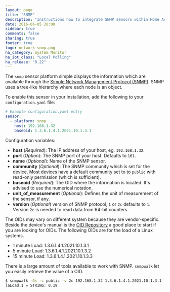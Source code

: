 ```yaml
---
layout: page
title: "SNMP"
description: "Instructions how to integrate SNMP sensors within Home Assistant."
date: 2016-06-05 20:00
sidebar: true
comments: false
sharing: true
footer: true
logo: network-snmp.png
ha_category: System Monitor
ha_iot_class: "Local Polling"
ha_release: "0.22"
---
```



The `snmp` sensor platform simple displays the information which are available through the [Simple Network Management Protocol (SNMP)](https://en.wikipedia.org/wiki/Simple_Network_Management_Protocol). SNMP uses a tree-like hierarchy where each node is an object.

To enable this sensor in your installation, add the following to your `configuration.yaml` file:

```yaml
# Example configuration.yaml entry
sensor:
  - platform: snmp
    host: 192.168.1.32
    baseoid: 1.3.6.1.4.1.2021.10.1.3.1
```

Configuration variables:

- **host** (*Required*): The IP address of your host, eg. `192.168.1.32`.
- **port** (*Option*): The SNMP port of your host. Defaults to `161`.
- **name** (*Optional*): Name of the SNMP sensor.
- **community** (*Optional*): The SNMP community which is set for the device. Most devices have a default community set to to `public` with read-only permission (which is sufficient).
- **baseoid** (*Required*): The OID where the information is located. It's advised to use the numerical notation.
- **unit_of_measurement** (*Optional*): Defines the unit of measurement of the sensor, if any.
- **version** (*Optional*) version of SNMP protocol, `1` or `2c` defaults to `1`. Version `2c` is needed to read data from 64-bit counters.

The OIDs may vary on different system because they are vendor-specific. Beside the device's manual is the [OID Repository](http://www.oid-info.com/) a good place to start if you are looking for OIDs. The following OIDs are for the load of a Linux systems.

- 1 minute Load: 1.3.6.1.4.1.2021.10.1.3.1
- 5 minute Load: 1.3.6.1.4.1.2021.10.1.3.2
- 15 minute Load: 1.3.6.1.4.1.2021.10.1.3.3

There is a large amount of tools available to work with SNMP. `snmpwalk` let you easily retrieve the value of a OID.

```bash
$ snmpwalk -Os -c public -v 2c 192.168.1.32 1.3.6.1.4.1.2021.10.1.3.1
laLoad.1 = STRING: 0.19
```

